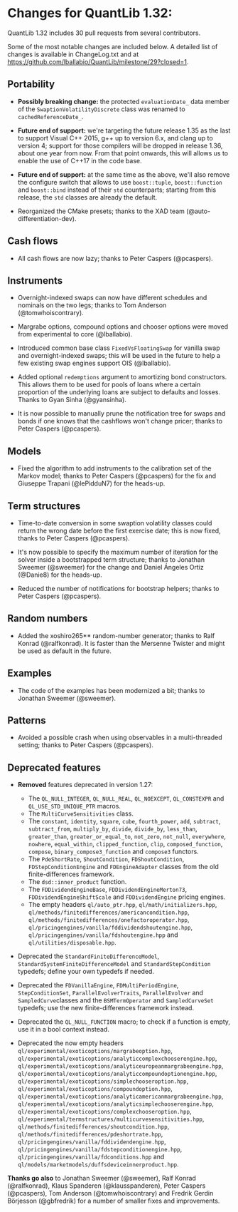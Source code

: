 Changes for QuantLib 1.32:
==========================

QuantLib 1.32 includes 30 pull requests from several contributors.

Some of the most notable changes are included below.
A detailed list of changes is available in ChangeLog.txt and at
<https://github.com/lballabio/QuantLib/milestone/29?closed=1>.


Portability
-----------

- **Possibly breaking change:** the protected `evaluationDate_` data
  member of the `SwaptionVolatilityDiscrete` class was renamed to
  `cachedReferenceDate_`.

- **Future end of support:** we're targeting the future release 1.35
  as the last to support Visual C++ 2015, g++ up to version 6.x, and
  clang up to version 4; support for those compilers will be dropped
  in release 1.36, about one year from now.  From that point onwards,
  this will allows us to enable the use of C++17 in the code base.

- **Future end of support:** at the same time as the above, we'll also
  remove the configure switch that allows to use `boost::tuple`,
  `boost::function` and `boost::bind` instead of their `std`
  counterparts; starting from this release, the `std` classes are
  already the default.

- Reorganized the CMake presets; thanks to the XAD team
  (@auto-differentiation-dev).


Cash flows
----------

- All cash flows are now lazy; thanks to Peter Caspers (@pcaspers).


Instruments
-----------

- Overnight-indexed swaps can now have different schedules and
  nominals on the two legs; thanks to Tom Anderson
  (@tomwhoiscontrary).

- Margrabe options, compound options and chooser options were moved
  from experimental to core (@lballabio).

- Introduced common base class `FixedVsFloatingSwap` for vanilla swap
  and overnight-indexed swaps; this will be used in the future to help
  a few existing swap engines support OIS (@lballabio).

- Added optional `redemptions` argument to amortizing bond
  constructors.  This allows them to be used for pools of loans where a
  certain proportion of the underlying loans are subject to defaults
  and losses.  Thanks to Gyan Sinha (@gyansinha).

- It is now possible to manually prune the notification tree for swaps
  and bonds if one knows that the cashflows won't change pricer;
  thanks to Peter Caspers (@pcaspers).


Models
------

- Fixed the algorithm to add instruments to the calibration set of the
  Markov model; thanks to Peter Caspers (@pcaspers) for the fix and
  Giuseppe Trapani (@lePidduN7) for the heads-up.


Term structures
---------------

- Time-to-date conversion in some swaption volatility classes could
  return the wrong date before the first exercise date; this is now
  fixed, thanks to Peter Caspers (@pcaspers).

- It's now possible to specify the maximum number of iteration for the
  solver inside a bootstrapped term structure; thanks to Jonathan
  Sweemer (@sweemer) for the change and Daniel Ángeles Ortiz (@Danie8)
  for the heads-up.

- Reduced the number of notifications for bootstrap helpers; thanks to
  Peter Caspers (@pcaspers).


Random numbers
--------------

- Added the xoshiro265** random-number generator; thanks to Ralf
  Konrad (@ralfkonrad).  It is faster than the Mersenne Twister and
  might be used as default in the future.


Examples
--------

- The code of the examples has been modernized a bit; thanks to
  Jonathan Sweemer (@sweemer).


Patterns
--------

- Avoided a possible crash when using observables in a multi-threaded
  setting; thanks to Peter Caspers (@pcaspers).


Deprecated features
-------------------

- **Removed** features deprecated in version 1.27:
  - The `QL_NULL_INTEGER`, `QL_NULL_REAL`, `QL_NOEXCEPT`,
    `QL_CONSTEXPR` and `QL_USE_STD_UNIQUE_PTR` macros.
  - The `MultiCurveSensitivities` class.
  - The `constant`, `identity`, `square`, `cube`, `fourth_power`,
    `add`, `subtract`, `subtract_from`, `multiply_by`, `divide`,
    `divide_by`, `less_than`, `greater_than`, `greater_or_equal_to`,
    `not_zero`, `not_null`, `everywhere`, `nowhere`, `equal_within`,
    `clipped_function`, `clip`, `composed_function`, `compose`,
    `binary_compose3_function` and `compose3` functors.
  - The `PdeShortRate`, `ShoutCondition`, `FDShoutCondition`,
    `FDStepConditionEngine` and `FDEngineAdapter` classes from the old
    finite-differences framework.
  - The `dsd::inner_product` function.
  - The `FDDividendEngineBase`, `FDDividendEngineMerton73`,
    `FDDividendEngineShiftScale` and `FDDividendEngine` pricing
    engines.
  - The empty headers `ql/auto_ptr.hpp`, `ql/math/initializers.hpp`,
    `ql/methods/finitedifferences/americancondition.hpp`,
    `ql/methods/finitedifferences/onefactoroperator.hpp`,
    `ql/pricingengines/vanilla/fddividendshoutengine.hpp`,
    `ql/pricingengines/vanilla/fdshoutengine.hpp` and
    `ql/utilities/disposable.hpp`.

- Deprecated the `StandardFiniteDifferenceModel`,
  `StandardSystemFiniteDifferenceModel` and `StandardStepCondition`
  typedefs; define your own typedefs if needed.

- Deprecated the `FDVanillaEngine`, `FDMultiPeriodEngine`,
  `StepConditionSet`, `ParallelEvolverTraits`, `ParallelEvolver` and
  `SampledCurve`classes and the `BSMTermOperator` and
  `SampledCurveSet` typedefs; use the new finite-differences framework
  instead.

- Deprecated the `QL_NULL_FUNCTION` macro; to check if a function is
  empty, use it in a bool context instead.

- Deprecated the now empty headers
  `ql/experimental/exoticoptions/margrabeoption.hpp`,
  `ql/experimental/exoticoptions/analyticcomplexchooserengine.hpp`,
  `ql/experimental/exoticoptions/analyticeuropeanmargrabeengine.hpp`,
  `ql/experimental/exoticoptions/analyticcompoundoptionengine.hpp`,
  `ql/experimental/exoticoptions/simplechooseroption.hpp`,
  `ql/experimental/exoticoptions/compoundoption.hpp`,
  `ql/experimental/exoticoptions/analyticamericanmargrabeengine.hpp`,
  `ql/experimental/exoticoptions/analyticsimplechooserengine.hpp`,
  `ql/experimental/exoticoptions/complexchooseroption.hpp`,
  `ql/experimental/termstructures/multicurvesensitivities.hpp`,
  `ql/methods/finitedifferences/shoutcondition.hpp`,
  `ql/methods/finitedifferences/pdeshortrate.hpp`,
  `ql/pricingengines/vanilla/fddividendengine.hpp`,
  `ql/pricingengines/vanilla/fdstepconditionengine.hpp`,
  `ql/pricingengines/vanilla/fdconditions.hpp` and
  `ql/models/marketmodels/duffsdeviceinnerproduct.hpp`.


**Thanks go also** to Jonathan Sweemer (@sweemer), Ralf Konrad
(@ralfkonrad), Klaus Spanderen (@klausspanderen), Peter Caspers
(@pcaspers), Tom Anderson (@tomwhoiscontrary) and Fredrik Gerdin
Börjesson (@gbfredrik) for a number of smaller fixes and improvements.
